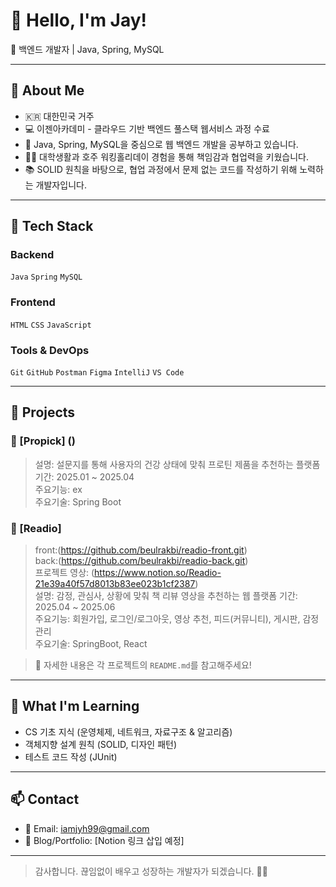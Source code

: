 # 👋 Hello, I'm Jay!

🎯 백엔드 개발자 | Java, Spring, MySQL

---

## 📌 About Me

- 🇰🇷 대한민국 거주
- 💻 이젠아카데미 - 클라우드 기반 백엔드 풀스택 웹서비스 과정 수료
- 🌱 Java, Spring, MySQL을 중심으로 웹 백엔드 개발을 공부하고 있습니다.
- 🧑‍🔧 대학생활과 호주 워킹홀리데이 경험을 통해 책임감과 협업력을 키웠습니다.
- 📚 SOLID 원칙을 바탕으로, 협업 과정에서 문제 없는 코드를 작성하기 위해 노력하는 개발자입니다.

---

## 🧰 Tech Stack

### Backend
`Java` `Spring` `MySQL`

### Frontend
`HTML` `CSS` `JavaScript`

### Tools & DevOps
`Git` `GitHub` `Postman` `Figma` `IntelliJ` `VS Code`  

---

## 💼 Projects

### 📌 [Propick] ()
> 설명: 설문지를 통해 사용자의 건강 상태에 맞춰 프로틴 제품을 추천하는 플랫폼
> 기간: 2025.01 ~ 2025.04  
> 주요기능: ex  
> 주요기술: Spring Boot

### 📌 [Readio] 
> front:(https://github.com/beulrakbi/readio-front.git)  
> back:(https://github.com/beulrakbi/readio-back.git)  
> 프로젝트 영상: (https://www.notion.so/Readio-21e39a40f57d8013b83ee023b1cf2387)  
> 설명: 감정, 관심사, 상황에 맞춰 책 리뷰 영상을 추천하는 웹 플랫폼
> 기간: 2025.04 ~ 2025.06  
> 주요기능: 회원가입, 로그인/로그아웃, 영상 추천, 피드(커뮤니티), 게시판, 감정 관리  
> 주요기술: SpringBoot, React

> 📎 자세한 내용은 각 프로젝트의 `README.md`를 참고해주세요!

---

## 🧠 What I'm Learning

- CS 기초 지식 (운영체제, 네트워크, 자료구조 & 알고리즘)
- 객체지향 설계 원칙 (SOLID, 디자인 패턴)
- 테스트 코드 작성 (JUnit)

---

## 📫 Contact

- 📧 Email: iamjyh99@gmail.com  
- 💼 Blog/Portfolio: [Notion 링크 삽입 예정]

---

> 감사합니다. 끊임없이 배우고 성장하는 개발자가 되겠습니다. 🙇‍♂️
